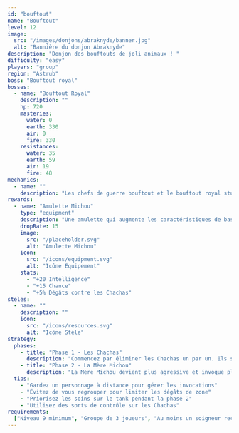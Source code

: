 ```yaml
---
id: "bouftout"
name: "Bouftout"
level: 12
image:
  src: "/images/donjons/abraknyde/banner.jpg"
  alt: "Bannière du donjon Abraknyde"
description: "Donjon des bouftouts de joli animaux ! "
difficulty: "easy"
players: "group"
region: "Astrub"
boss: "Bouftout royal"
bosses:
  - name: "Bouftout Royal"
    description: ""
    hp: 720
    masteries:
      water: 0
      earth: 330
      air: 0
      fire: 330
    resistances:
      water: 35
      earth: 59
      air: 19
      fire: 48
mechanics:
  - name: ""
    description: "Les chefs de guerre bouftout et le bouftout royal stun en ligne le bouftout royal fait de très gros dégats en zone en ligne de 3 et les boufettes heal focus les boufettes et faite en sorte de garder a distance le boss enfin ne vous faite pas stun sinon c'est la mort assuré "
rewards:
  - name: "Amulette Michou"
    type: "equipment"
    description: "Une amulette qui augmente les caractéristiques de base et offre un bonus aux dégâts contre les créatures de type Chacha."
    dropRate: 15
    image:
      src: "/placeholder.svg"
      alt: "Amulette Michou"
    icon:
      src: "/icons/equipment.svg"
      alt: "Icône Équipement"
    stats:
      - "+20 Intelligence"
      - "+15 Chance"
      - "+5% Dégâts contre les Chachas"
steles:
  - name: ""
    description: ""
    icon:
      src: "/icons/resources.svg"
      alt: "Icône Stèle"
strategy:
  phases:
    - title: "Phase 1 - Les Chachas"
      description: "Commencez par éliminer les Chachas un par un. Ils sont faibles individuellement mais peuvent être dangereux en groupe. Concentrez vos attaques sur un seul Chacha à la fois."
    - title: "Phase 2 - La Mère Michou"
      description: "La Mère Michou devient plus agressive et invoque plus fréquemment des Chachas. Elle utilise des attaques de zone qui peuvent étourdir. Gardez vos distances et éliminez les Chachas invoqués rapidement."
  tips:
    - "Gardez un personnage à distance pour gérer les invocations"
    - "Évitez de vous regrouper pour limiter les dégâts de zone"
    - "Priorisez les soins sur le tank pendant la phase 2"
    - "Utilisez des sorts de contrôle sur les Chachas"
requirements:
  ["Niveau 9 minimum", "Groupe de 3 joueurs", "Au moins un soigneur recommandé"]
---
```

